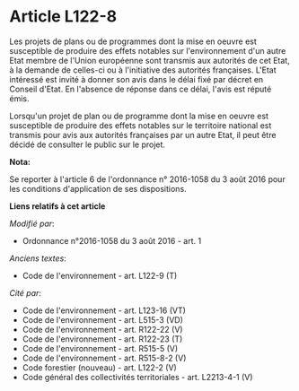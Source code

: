 # Article L122-8

Les projets de plans ou de programmes  dont la mise en oeuvre est susceptible de produire des effets notables sur
l'environnement d'un autre Etat membre de  l'Union  européenne sont transmis aux autorités de cet Etat, à la demande de
celles-ci ou à l'initiative des autorités françaises. L'Etat intéressé est invité à donner son avis dans le délai fixé par
décret en Conseil d'Etat. En l'absence de réponse dans ce délai, l'avis est réputé émis.

Lorsqu'un projet de plan ou de programme dont la mise en oeuvre est susceptible de produire des effets notables sur le
territoire national est transmis pour avis aux autorités françaises par un autre Etat, il peut être décidé de consulter le
public sur le projet.

**Nota:**

Se reporter à l'article 6 de l'ordonnance n° 2016-1058 du 3 août 2016 pour les conditions d'application de ses dispositions.

**Liens relatifs à cet article**

_Modifié par_:

  - Ordonnance n°2016-1058 du 3 août 2016 - art. 1

_Anciens textes_:

  - Code de l'environnement - art. L122-9 (T)

_Cité par_:

  - Code de l'environnement - art. L123-16 (VT)
  - Code de l'environnement - art. L515-3 (VD)
  - Code de l'environnement - art. R122-22 (V)
  - Code de l'environnement - art. R122-23 (T)
  - Code de l'environnement - art. R515-5 (V)
  - Code de l'environnement - art. R515-8-2 (V)
  - Code forestier (nouveau) - art. L122-2 (V)
  - Code général des collectivités territoriales - art. L2213-4-1 (V)

